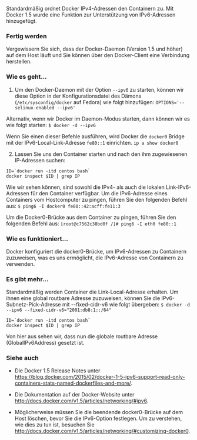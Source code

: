 Standardmäßig ordnet Docker IPv4-Adressen den Containern zu. Mit Docker 1.5 wurde eine Funktion zur Unterstützung von IPv6-Adressen hinzugefügt.

### Fertig werden

Vergewissern Sie sich, dass der Docker-Daemon (Version 1.5 und höher) auf dem Host läuft und Sie können über den Docker-Client eine Verbindung herstellen.

### Wie es geht…

1. Um den Docker-Daemon mit der Option `--ipv6` zu starten, können wir diese Option in der Konfigurationsdatei des Dämons (`/etc/sysconfig/docker` auf Fedora) wie folgt hinzufügen:
`OPTIONS='--selinux-enabled --ipv6'`

Alternativ, wenn wir Docker im Daemon-Modus starten, dann können wir es wie folgt starten:
`$ docker -d --ipv6`

Wenn Sie einen dieser Befehle ausführen, wird Docker die `docker0` Bridge mit der IPv6-Local-Link-Adresse `fe80::1` einrichten.
`ip a show docker0`

2. Lassen Sie uns den Container starten und nach den ihm zugewiesenen IP-Adressen suchen:
```
ID=`docker run -itd centos bash`
docker inspect $ID | grep IP
```

Wie wir sehen können, sind sowohl die IPv4- als auch die lokalen Link-IPv6-Adressen für den Container verfügbar. Um die IPv6-Adresse eines Containers vom Hostcomputer zu pingen, führen Sie den folgenden Befehl aus:
`$ ping6 -I docker0 fe80::42:acff:fe11:3`

Um die Docker0-Brücke aus dem Container zu pingen, führen Sie den folgenden Befehl aus:
`[root@c7562c38bd0f /]# ping6 -I eth0 fe80::1   `

### Wie es funktioniert…

Docker konfiguriert die docker0-Brücke, um IPv6-Adressen zu Containern zuzuweisen, was es uns ermöglicht, die IPv6-Adresse von Containern zu verwenden.

### Es gibt mehr…

Standardmäßig werden Container die Link-Local-Adresse erhalten. Um ihnen eine global routbare Adresse zuzuweisen, können Sie die IPv6-Subnetz-Pick-Adresse mit --fixed-cidr-v6 wie folgt übergeben:
`$ docker -d --ipv6 --fixed-cidr-v6="2001:db8:1::/64"`

```
ID=`docker run -itd centos bash`
docker inspect $ID | grep IP
```

Von hier aus sehen wir, dass nun die globale routbare Adresse (GlobalIPv6Address) gesetzt ist.

### Siehe auch

* Die Docker 1.5 Release Notes unter https://blog.docker.com/2015/02/docker-1-5-ipv6-support-read-only-containers-stats-named-dockerfiles-and-more/.

* Die Dokumentation auf der Docker-Website unter http://docs.docker.com/v1.5/articles/networking/#ipv6.

* Möglicherweise müssen Sie die beendende docker0-Brücke auf dem Host löschen, bevor Sie die IPv6-Option festlegen. Um zu verstehen, wie dies zu tun ist, besuchen Sie http://docs.docker.com/v1.5/articles/networking/#customizing-docker0.